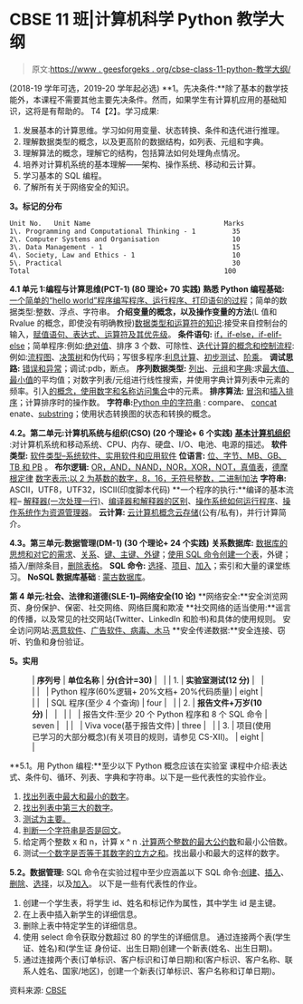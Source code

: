 # CBSE 11 班|计算机科学 Python 教学大纲

> 原文:[https://www . geesforgeks . org/cbse-class-11-python-教学大纲/](https://www.geeksforgeeks.org/cbse-class-11-python-syllabus/)

(2018-19 学年可选，2019-20 学年起必选)
**1。先决条件:**除了基本的数学技能外，本课程不需要其他主要先决条件。然而，如果学生有计算机应用的基础知识，这将是有帮助的。
T4【2】。学习成果:

1.  发展基本的计算思维。学习如何用变量、状态转换、条件和迭代进行推理。
2.  理解数据类型的概念，以及更高阶的数据结构，如列表、元组和字典。
3.  理解算法的概念，理解它的结构，包括算法如何处理角点情况。
4.  培养对计算机系统的基本理解——架构、操作系统、移动和云计算。
5.  学习基本的 SQL 编程。
6.  了解所有关于网络安全的知识。

**3。标记的分布**

```
Unit No.   Unit Name                                 Marks
1\. Programming and Computational Thinking - 1         35
2\. Computer Systems and Organisation                  10
3\. Data Management - 1                                15
4\. Society, Law and Ethics - 1                        10
5\. Practical                                          30
Total                                                100
```

**4.1 单元 1:编程与计算思维(PCT-1) (80 理论+ 70 实践)**
**熟悉 Python 编程基础:** [一个简单的“hello world”程序](https://www.geeksforgeeks.org/python-language-introduction/)[编写程序、运行程序、打印语句的过程](https://www.geeksforgeeks.org/python-language-introduction/)；简单的数据类型:整数、浮点、字符串。
**介绍变量的概念，以及操作变量的方法**(L 值和 Rvalue 的概念，即使没有明确教授)[数据类型和运算符的知识](https://www.geeksforgeeks.org/basic-operators-python/):接受来自控制台的输入，[赋值语句、表达式、运算符及其优先级](https://www.geeksforgeeks.org/basic-operators-python/)。
**条件语句:** [if，if-else，if-elif-else](https://www.geeksforgeeks.org/decision-making-python-else-nested-elif/)；简单程序:例如:[绝对值](https://www.geeksforgeeks.org/abs-in-python/)、排序 3 个数、可除性、[迭代计算的概念和控制流程](https://www.geeksforgeeks.org/loops-and-loop-control-statements-continue-break-and-pass-in-python/):例如:[流程图](https://www.geeksforgeeks.org/an-introduction-to-flowcharts/)、[决策树](https://www.geeksforgeeks.org/decision-tree/)和伪代码；写很多程序:[利息计算](https://www.geeksforgeeks.org/python-program-for-compound-interest/)、[初步测试](https://www.geeksforgeeks.org/primality-test-set-1-introduction-and-school-method/)、[阶乘](https://www.geeksforgeeks.org/factorial-in-python/)。
**调试思路:** [错误和异常](https://www.geeksforgeeks.org/python-set-5-exception-handling/)；调试:pdb，断点。
**序列数据类型:** [列出](https://www.geeksforgeeks.org/python-list/)、[元组](https://www.geeksforgeeks.org/tuples-in-python/)和[字典](https://www.geeksforgeeks.org/python-set-4-dictionary-keywords-python/):求[最大值、最小值](https://www.geeksforgeeks.org/max-min-python/)的平均值；对数字列表/元组进行线性搜索，并使用字典计算列表中元素的频率。引入[的概念，使用数字和名称访问集合](https://www.geeksforgeeks.org/counters-in-python-set-2-accessing-counters/)中的元素。
**排序算法:** [冒泡](https://www.geeksforgeeks.org/bubble-sort/)和[插入排序](https://www.geeksforgeeks.org/insertion-sort/)；计算排序时的操作数。
**字符串:**[Python 中的字符串](https://www.geeksforgeeks.org/python-strings/) : compare、 [concat](https://www.geeksforgeeks.org/python-program-split-join-string/) enate、[substring](https://www.geeksforgeeks.org/string-find-python/)；使用状态转换图的状态和转换的概念。

**4.2。第二单元:计算机系统与组织(CSO) (20 个理论+ 6 个实践)**
[**基本计算机组织**](https://www.geeksforgeeks.org/basics-of-computer-and-its-operations/) :对计算机系统和移动系统、CPU、内存、硬盘、I/O、电池、电源的描述。
**软件类型:** [软件类型–系统软件、实用软件和应用软件](https://www.geeksforgeeks.org/software-concepts/)
**位语言:** [位、字节、MB、GB、TB 和 PB](https://www.geeksforgeeks.org/understanding-file-sizes-bytes-kb-mb-gb-tb-pb-eb-zb-yb/) 。
**布尔逻辑:** [OR，AND，NAND，NOR，XOR，NOT，真值表](https://www.geeksforgeeks.org/digital-logic-minimization-boolean-functions/)，[德摩根定律](https://www.geeksforgeeks.org/mathematics-properties-boolean-algebra/) [数字表示:以 2 为基数的数字，8，16，无符号整数，二进制加法](https://www.geeksforgeeks.org/number-representation-gq/)
**字符串:** ASCII，UTF8，UTF32，ISCII(印度脚本代码)
**一个程序的执行:**编译的基本流程– [](https://www.geeksforgeeks.org/introduction-compiler-design/) [解释器(一次处理一行)](https://www.geeksforgeeks.org/language-processors-assembler-compiler-and-interpreter/)、[编译器和解释器的区别](https://www.geeksforgeeks.org/compiler-vs-interpreter-2/)、[操作系统如何运行程序](https://www.geeksforgeeks.org/what-happens-when-we-turn-on-computer/)、[操作系统作为资源管理器](https://www.geeksforgeeks.org/operating-systems-need-and-functions/)。
**云计算:** [云计算机概念](https://www.geeksforgeeks.org/cloud-computing/)[云存储](https://www.geeksforgeeks.org/cloud-storage-actually-works/)(公有/私有)，并行计算简介。

**4.3。第三单元:数据管理(DM-1) (30 个理论+ 24 个实践)**
**关系数据库:** [数据库的思想和对它的需求](https://www.geeksforgeeks.org/need-for-dbms/)、[关系](https://www.geeksforgeeks.org/database-management-system-er-model/)、[键、主键、外键](https://www.geeksforgeeks.org/dbms-keys-candidate-super-primary-alternate-and-foreign/)；[使用 SQL 命令创建一个表](https://www.geeksforgeeks.org/sql-ddl-dml-dcl-tcl-commands/)，外键；插入/删除条目，[删除表格](https://www.geeksforgeeks.org/sql-delete-statement/)。
**SQL 命令:** [选择](https://www.geeksforgeeks.org/sql-select-query/)、[项目](https://www.geeksforgeeks.org/database-management-system-relational-algebra/)、[加入](https://www.geeksforgeeks.org/sql-join-set-1-inner-left-right-and-full-joins/)；索引和大量的课堂练习。
**NoSQL 数据库基础** : [蒙古数据库](https://www.geeksforgeeks.org/mongodb-an-introduction/)。

**第 4 单元:社会、法律和道德(SLE-1)–网络安全(10 论)**
**网络安全:**安全浏览网页、身份保护、保密、社交网络、网络巨魔和欺凌
**社交网络的适当使用:**谣言的传播，以及常见的社交网站(Twitter、LinkedIn 和脸书)和具体的使用规则。
安全访问网站:[恶意软件](https://www.geeksforgeeks.org/how-does-fileless-malware-make-its-way-to-computer/)、[广告软件、病毒、木马](https://www.geeksforgeeks.org/threats-to-information-security/)
**安全传递数据:**安全连接、窃听、钓鱼和身份验证。

**5。实用**

<figure class="table">

| **序列号** | **单位名称** | **分(合计=30)** |   |
| 1. | **实验室测试(12 分)** |   |   |
|   | Python 程序(60%逻辑+ 20%文档+ 20%代码质量) | eight |   |
|   | SQL 程序(至少 4 个查询) | four |   |
| 2. | **报告文件+万岁(10 分)** |   |   |
|   | 报告文件:至少 20 个 Python 程序和 8 个 SQL 命令 | seven |   |
|   | Viva voce(基于报告文件) | three |   |
| 3. | 项目(使用已学习的大部分概念)(有关项目的规则，请参见 CS-XII)。 | eight |   |

</figure>

**5.1。用 Python 编程:**至少以下 Python 概念应该在实验室
课程中介绍:表达式、条件句、循环、列表、字典和字符串。以下是一些代表性的实验作业。

1.  [找出列表中最大和最小的数字](https://www.geeksforgeeks.org/python-largest-smallest-second-largest-second-smallest-list/)。
2.  [找出列表中第三大的数字](https://www.geeksforgeeks.org/python-largest-smallest-second-largest-second-smallest-list/)。
3.  [测试为主要。](https://www.geeksforgeeks.org/primality-test-set-1-introduction-and-school-method/)
4.  [判断一个字符串是否是回文](https://www.geeksforgeeks.org/python-program-check-string-palindrome-not/)。
5.  给定两个整数 x 和 n，计算 x ^ n .[计算两个整数的最大公约数](https://www.geeksforgeeks.org/gcd-in-python/)和最小公倍数。
6.  测试[一个数字是否等于其数字的立方之和](https://www.geeksforgeeks.org/count-pairs-a-b-whose-sum-of-cubes-is-n-a3-b3-n/)。找出最小和最大的这样的数字。

**5.2。数据管理:** SQL 命令在实验过程中至少应涵盖以下 SQL 命令:[创建](https://www.geeksforgeeks.org/sql-create/)、[插入](https://www.geeksforgeeks.org/sql-insert-statement/)、[删除](https://www.geeksforgeeks.org/sql-delete-statement/)、[选择](https://www.geeksforgeeks.org/sql-select-query/)，以及[加入](https://www.geeksforgeeks.org/sql-join-set-1-inner-left-right-and-full-joins/)。
以下是一些有代表性的作业。

1.  创建一个学生表，将学生 id、姓名和标记作为属性，其中学生 id 是主键。
2.  在上表中插入新学生的详细信息。
3.  删除上表中特定学生的详细信息。
4.  使用 select 命令获取分数超过 80 的学生的详细信息。
    通过连接两个表(学生证、姓名)和(学生证
    身份证、出生日期)创建一个新表(姓名、出生日期)。
5.  通过连接两个表(订单标识、客户标识和订单日期)和(客户标识、客户名称、联系人姓名、国家/地区)，创建一个新表(订单标识、客户名称和订单日期)。

资料来源: [CBSE](http://cbseacademic.nic.in/web_material/Curriculum19/Main-SeniorSecondary/14_Computer_science_New.pdf)